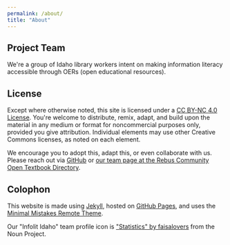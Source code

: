 ```yaml
---
permalink: /about/
title: "About"
---
```


## Project Team  

We're a group of Idaho library workers intent on making information literacy accessible through OERs (open educational resources).  

## License  

Except where otherwise noted, this site is licensed under a <a rel="license" href="http://creativecommons.org/licenses/by-nc/4.0/">CC BY-NC 4.0 License</a>. You're welcome to distribute, remix, adapt, and build upon the material in any medium or format for noncommercial purposes only, provided you give attribution. Individual elements may use other Creative Commons licenses, as noted on each element.  

We encourage you to adopt this, adapt this, or even collaborate with us. Please reach out via [GitHub](https://github.com/infolit-idaho/infolit-for-everyone) or [our team page at the Rebus Community Open Textbook Directory](https://www1.rebus.community/#/project/379f6355-8f50-4b7f-9408-ab88cb3eafd5).  
## Colophon  

This website is made using [Jekyll](https://jekyllrb.com/), hosted on [GitHub Pages](https://pages.github.com/), and uses the [Minimal Mistakes Remote Theme](https://github.com/mmistakes/mm-github-pages-starter).  

Our "Infolit Idaho" team profile icon is ["Statistics" by faisalovers](https://thenounproject.com/term/statistics/1238357/) from the Noun Project.  